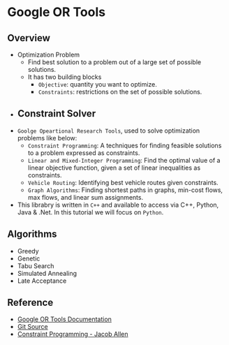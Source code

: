 # Google OR Tools

## Overview
- Optimization Problem
  - Find best solution to a problem out of a large set of possible solutions.
  - It has two building blocks
    - `Objective`: quantity you want to optimize.
    - `Constraints`: restrictions on the set of possible solutions.
- Constraint Solver
  - 
- `Goolge Opeartional Research Tools`, used to solve optimization problems like below:
  - `Constraint Programming`: A techniques for finding feasible solutions to a problem expressed as constraints.
  - `Linear and Mixed-Integer Programming`: Find the optimal value of a linear objective function, given a set of linear inequalities as constraints.
  - `Vehicle Routing`:  Identifying best vehicle routes given constraints.
  - `Graph Algorithms`: Finding shortest paths in graphs, min-cost flows, max flows, and linear sum assignments.
- This librabry is written in `C++` and available to access via C++, Python, Java & .Net. In this tutorial we will focus on `Python`.

## Algorithms
- Greedy
- Genetic
- Tabu Search
- Simulated Annealing
- Late Acceptance

## Reference
- [Google OR Tools Documentation](https://developers.google.com/optimization)
- [Git Source](https://github.com/google/or-tools)
- [Constraint Programming - Jacob Allen](https://www.youtube.com/watch?v=1FJy-ubE7UE&t=1224s)
